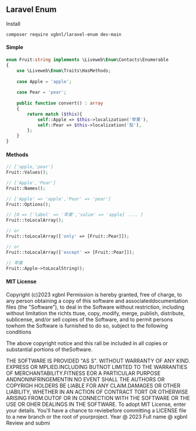 ## Laravel Enum

Install
```shell
composer require xgbnl/laravel-enum dev-main
```

#### Simple
```php
enum Fruit:string implements \Liveweb\Enum\Contacts\Enumerable
{
    use \Liveweb\Enum\Traits\HasMethods;
    
    case Apple = 'apple';
    
    case Pear = 'pear';
    
    public function convert() : array
    {
        return match ($this){
            self::Apple => $this->localization('苹果'),
            self::Pear => $this->localization('梨'),
        };
    }
}
```

#### Methods
```php
// ['apple,'pear']
Fruit::Values();

// ['Apple','Pear']
Fruit::Names();

// ['Apple' => 'apple','Pear' => 'pear']
Fruit::Options();

// [0 => ['label' => '苹果','value' => 'apple] .... ]
Fruit::toLocalArray();

// or
Fruit::toLocalArray(['only' => [Fruit::Pear]]);

// or
Fruit::toLocalArray(['except' => [Fruit::Pear]]);

// 苹果
Fruit::Apple->toLocalString();
```
#### MIT License

Copyright (c)2023 xgbnl
Permission is hereby granted, free of charge, to any person obtaining a copy of this software and associateddocumentation files (the "Software"), to deal in the Software without restriction, including without limitation the richts ttuse, copy, modify, merge, publish, distribute, sublicense, and/or sell copies of the Software, and to permit persons towhom the Software is furnished to do so, subject to the following conditions

The above copyright notice and this rall be included in all copies or substantial portions of theSoftware.

THE SOFTWARE IS PROVIDED "AS S". WITHOUT WARRANTY OF ANY KIND. EXPRESS OR MPLIED.INCLUDING BUTNOT LIMITED TO THE WARRANTIES OF MERCHANTABILITY.FITNESS EOR A PARTICULAR PURPOSE ANDNONINFRINGEMENTIN NO EVENT SHALL THE AUTHORS OR COPYRIGH HOLDERS BE LIABLE FOR ANY CLAIM.DAMAGES OR OTHER LIABILITY, WHETHER IN AN ACTION OF CONTRACT TORT OR OTHERWISE ARISING FROM.OUTOF OR IN CONNECTION WITH THE SOFTWARE OR THE USE OR OHER DEALINGS IN THE SOFTWARE.
To adopt MIT License, enter your details. You'll have a chance to reviebefore committing a LICENSE file to a new branch or the root of yourproject.
Year @
2023
Full name @
xgbnl
Review and submi

